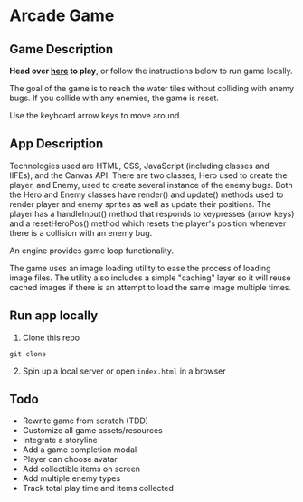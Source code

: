 # Arcade Game

## Game Description

**Head over [here](https://wryhder.github.io/FEND-Arcade-Game/) to play**, or follow the instructions below to run game locally.

The goal of the game is to reach the water tiles without colliding with enemy bugs. If you collide with any enemies, the game is reset.

Use the keyboard arrow keys to move around.

## App Description

Technologies used are HTML, CSS, JavaScript (including classes and IIFEs), and the Canvas API.
There are two classes, Hero used to create the player, and Enemy, used to create several instance of the enemy bugs.
Both the Hero and Enemy classes have render() and update() methods used to render player and enemy sprites as well as update their positions.
The player has a handleInput() method that responds to keypresses (arrow keys) and a resetHeroPos() method which resets the player's position whenever there is a collision with  an enemy bug.

An engine provides game loop functionality.

The game uses an image loading utility to ease the process of loading image files. The utility also includes a simple "caching" layer so it will reuse cached images if there is an attempt to load the same image multiple times.

## Run app locally

1. Clone this repo
```
git clone 
```
2. Spin up a local server or open `index.html` in a browser


## Todo
<!-- - Implement automated integration testing -->
- Rewrite game from scratch (TDD)
- Customize all game assets/resources
- Integrate a storyline
- Add a game completion modal
- Player can choose avatar
- Add collectible items on screen
- Add multiple enemy types
- Track total play time and items collected

